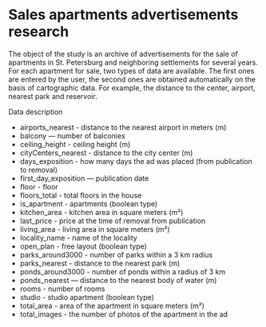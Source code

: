 # Sales apartments advertisements research

The object of the study is an archive of advertisements for the sale of apartments in St. Petersburg and neighboring settlements for several years. For each apartment for sale, two types of data are available. The first ones are entered by the user, the second ones are obtained automatically on the basis of cartographic data. For example, the distance to the center, airport, nearest park and reservoir.

Data description
- airports_nearest - distance to the nearest airport in meters (m)
- balcony — number of balconies
- ceiling_height - ceiling height (m)
- cityCenters_nearest - distance to the city center (m)
- days_exposition - how many days the ad was placed (from publication to removal)
- first_day_exposition — publication date
- floor - floor
- floors_total - total floors in the house
- is_apartment - apartments (boolean type)
- kitchen_area - kitchen area in square meters (m²)
- last_price - price at the time of removal from publication
- living_area - living area in square meters (m²)
- locality_name - name of the locality
- open_plan - free layout (boolean type)
- parks_around3000 - number of parks within a 3 km radius
- parks_nearest - distance to the nearest park (m)
- ponds_around3000 - number of ponds within a radius of 3 km
- ponds_nearest — distance to the nearest body of water (m)
- rooms - number of rooms
- studio - studio apartment (boolean type)
- total_area - area of the apartment in square meters (m²)
- total_images - the number of photos of the apartment in the ad
